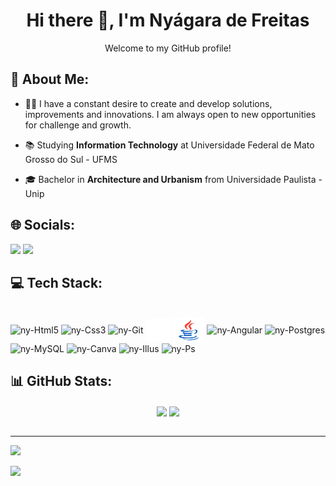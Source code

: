<h1 align="center">Hi there 👋, I'm Nyágara de Freitas</h1>

<div> <p align="center"> Welcome to my GitHub profile! </p> </div>

## 💫 About Me:

- 💁‍♀️ I have a constant desire to create and develop solutions, improvements and innovations. I am always open to new opportunities for challenge and growth.

- 📚 Studying **Information Technology** at Universidade Federal de Mato Grosso do Sul - UFMS

- 🎓 Bachelor in **Architecture and Urbanism** from Universidade Paulista - Unip

## 🌐 Socials:

 <div align="left">
  <a target="_blank" href="mailto:nyagara1.freitas@gmail.com"><img src="https://img.shields.io/badge/-Gmail-1C1C1C?style=for-the-badge&logo=Gmail&logoColor=9370DB"></img></a>
  <a href="https://www.linkedin.com/in/nyagara-veras-de-freitas-94076712b/" target="_blank"><img src="https://img.shields.io/badge/-LinkedIn-1C1C1C?style=for-the-badge&logo=linkedin&logoColor=9370DB"></a>
 </div>


## 💻 Tech Stack:

 <!--[![Java](https://img.shields.io/badge/java-%23ED8B00.svg?style=for-the-badge&logo=openjdk&logoColor=white)
![JavaScript](https://img.shields.io/badge/javascript-%23323330.svg?style=for-the-badge&logo=javascript&logoColor=%23F7DF1E) 
![HTML5](https://img.shields.io/badge/html5-%23E34F26.svg?style=for-the-badge&logo=html5&logoColor=white) 
![CSS3](https://img.shields.io/badge/css3-%231572B6.svg?style=for-the-badge&logo=css3&logoColor=white)
![Angular.js](https://img.shields.io/badge/angular.js-%23E23237.svg?style=for-the-badge&logo=angularjs&logoColor=white) 
![NodeJS](https://img.shields.io/badge/node.js-6DA55F?style=for-the-badge&logo=node.js&logoColor=white) 
![Spring](https://img.shields.io/badge/spring-%236DB33F.svg?style=for-the-badge&logo=spring&logoColor=white) 
![Apache](https://img.shields.io/badge/apache-%23D42029.svg?style=for-the-badge&logo=apache&logoColor=white) 
![Postgres](https://img.shields.io/badge/postgres-%23316192.svg?style=for-the-badge&logo=postgresql&logoColor=white) 
![MySQL](https://img.shields.io/badge/mysql-%2300000f.svg?style=for-the-badge&logo=mysql&logoColor=white) 
![Adobe Lightroom](https://img.shields.io/badge/Adobe%20Lightroom-31A8FF.svg?style=for-the-badge&logo=Adobe%20Lightroom&logoColor=white)
 <!--[![Adobe Illustrator]() 
![Canva](https://img.shields.io/badge/Canva-%2300C4CC.svg?style=for-the-badge&logo=Canva&logoColor=white) ]
<img align="center" alt="ny-Node" height="30" width="40" src="https://cdn.jsdelivr.net/gh/devicons/devicon/icons/nodejs/nodejs-original.svg"> 
<img align="center" alt="ny-Spring" height="30" width="40" src="https://cdn.jsdelivr.net/gh/devicons/devicon/icons/spring/spring-original.svg">
<img align="center" alt="ny-Java" height="40" width="50" src="https://cdn.jsdelivr.net/gh/devicons/devicon/icons/java/java-original-wordmark.svg">
<img align="center" alt="ny-Js" height="30" width="40" src="https://cdn.jsdelivr.net/gh/devicons/devicon/icons/javascript/javascript-original.svg">-->

<div style="display: inline_block"><br>
   
   <img align="center" alt="ny-Html5" height="30" width="40" src="https://cdn.jsdelivr.net/gh/devicons/devicon/icons/html5/html5-original.svg">
   <img align="center" alt="ny-Css3" height="30" width="40" src="https://cdn.jsdelivr.net/gh/devicons/devicon/icons/css3/css3-original.svg"> 
   <img align="center" alt="ny-Git" height="30" width="40" src="https://cdn.jsdelivr.net/gh/devicons/devicon/icons/git/git-original.svg">
   <img align="center" alt="ny-GitHub" height="35" width="40" src="https://github.com/Nyagara-Freitas/Nyagara-Freitas/blob/main/icons8-github.svg">
   <img align="center" alt="ny-Java" height="40" width="50" src="https://github.com/Nyagara-Freitas/Nyagara-Freitas/blob/main/icons8-logo-java-coffee-cup.svg"> 
   <img align="center" alt="ny-Angular" height="30" width="40" src="https://cdn.jsdelivr.net/gh/devicons/devicon/icons/angularjs/angularjs-original.svg"> 
   <img align="center" alt="ny-Postgres" height="30" width="40" src="https://cdn.jsdelivr.net/gh/devicons/devicon/icons/postgresql/postgresql-original.svg"> 
   <img align="center" alt="ny-MySQL" height="30" width="40" src="https://cdn.jsdelivr.net/gh/devicons/devicon/icons/mysql/mysql-original.svg">
   <img align="center" alt="ny-Canva" height="30" width="40" src="https://cdn.jsdelivr.net/gh/devicons/devicon/icons/canva/canva-original.svg">
   <img align="center" alt="ny-Illus" height="30" width="40" src="https://cdn.jsdelivr.net/gh/devicons/devicon/icons/illustrator/illustrator-line.svg"> 
   <img align="center" alt="ny-Ps" height="30" width="40" src="https://cdn.jsdelivr.net/gh/devicons/devicon/icons/photoshop/photoshop-line.svg"> 

</div>

          
## 📊 GitHub Stats:

<div align="center" >
  
  <img height="180px" align="center" src="https://github-readme-stats.vercel.app/api?username=Nyagara-Freitas&show_icons=true&theme=transparent&text_color=dc4fc2&title_color=9370DB&icon_color=9370DB">
  <img height="180px" align="center" src="https://github-readme-stats.vercel.app/api/top-langs/?username=Nyagara-Freitas&layout=compact&langs_count=7&theme=transparent&text_color=dc4fc2&title_color=9370DB&icon_color=9370DB">
</div> <br>

 <!--
![](https://github-readme-stats.vercel.app/api?username=Nyagara-Freitas&theme=radical&hide_border=false&include_all_commits=false&count_private=false)  ![](https://github-readme-stats.vercel.app/api/top-langs/?username=Nyagara-Freitas&theme=radical&hide_border=false&include_all_commits=false&count_private=false&layout=compact)
![](https://github-readme-streak-stats.herokuapp.com/?user=Nyagara-Freitas&theme=radical&hide_border=false)<br/> -->


---
[![](https://visitcount.itsvg.in/api?id=Nyagara-Freitas&icon=5&color=5)](https://visitcount.itsvg.in)

<!-- Proudly created with GPRM ( https://gprm.itsvg.in ) -->


<img src="https://raw.githubusercontent.com/Trilokia/Trilokia/379277808c61ef204768a61bbc5d25bc7798ccf1/bottom_header.svg" />
